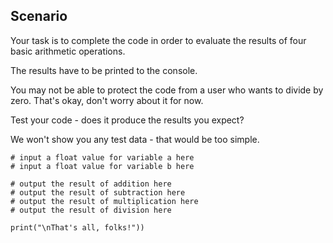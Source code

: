 ## Scenario
Your task is to complete the code in order to evaluate the results of four basic arithmetic operations.

The results have to be printed to the console.

You may not be able to protect the code from a user who wants to divide by zero. That's okay, don't worry about it for now.

Test your code - does it produce the results you expect?

We won't show you any test data - that would be too simple.

```
# input a float value for variable a here
# input a float value for variable b here

# output the result of addition here
# output the result of subtraction here
# output the result of multiplication here
# output the result of division here

print("\nThat's all, folks!"))
```
